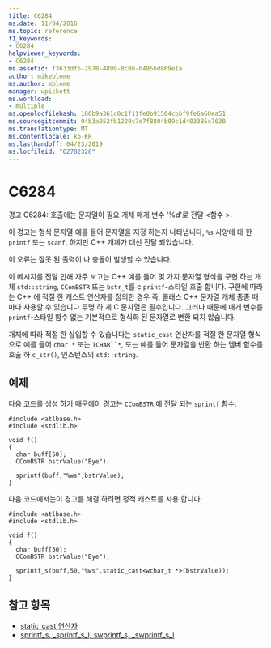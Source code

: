 ```yaml
---
title: C6284
ms.date: 11/04/2016
ms.topic: reference
f1_keywords:
- C6284
helpviewer_keywords:
- C6284
ms.assetid: f3633df6-2978-4899-8c0b-b495bd869e1a
author: mikeblome
ms.author: mblome
manager: wpickett
ms.workload:
- multiple
ms.openlocfilehash: 186b9a361c0c1f11fe0b91504cbbf9fe6a60ea51
ms.sourcegitcommit: 94b3a052fb1229c7e7f8804b09c1d403385c7630
ms.translationtype: MT
ms.contentlocale: ko-KR
ms.lasthandoff: 04/23/2019
ms.locfileid: "62782328"
---
```

# <a name="c6284"></a>C6284
경고 C6284: 호출에는 문자열이 필요 개체 매개 변수 '%d'로 전달 \<함수 >.

 이 경고는 형식 문자열 예를 들어 문자열을 지정 하는지 나타냅니다, `%s` 사양에 대 한 `printf` 또는 `scanf`, 하지만 C++ 개체가 대신 전달 되었습니다.

 이 오류는 잘못 된 출력이 나 충돌이 발생할 수 있습니다.

 이 메시지를 전달 인해 자주 보고는 C++ 예를 들어 몇 가지 문자열 형식을 구현 하는 개체 `std::string`, `CComBSTR` 또는 `bstr_t`를 c `printf`-스타일 호출 합니다. 구현에 따라는 C++ 에 적절 한 캐스트 연산자를 정의한 경우 즉, 클래스 C++ 문자열 개체 종종 때마다 사용할 수 있습니다 투명 하 게 C 문자열은 필수입니다. 그러나 때문에 매개 변수를 `printf`-스타일 함수 없는 기본적으로 형식화 된 문자열로 변환 되지 않습니다.

 개체에 따라 적절 한 삽입할 수 있습니다는 `static_cast` 연산자를 적절 한 문자열 형식으로 예를 들어 `char *` 또는 `TCHAR``*`, 또는 예를 들어 문자열을 반환 하는 멤버 함수를 호출 하 `c_str()`, 인스턴스의 `std::string`.

## <a name="example"></a>예제
 다음 코드를 생성 하기 때문에이 경고는 `CComBSTR` 에 전달 되는 `sprintf` 함수:

```
#include <atlbase.h>
#include <stdlib.h>

void f()
{
  char buff[50];
  CComBSTR bstrValue("Bye");

  sprintf(buff,"%ws",bstrValue);
}
```

 다음 코드에서는이 경고를 해결 하려면 정적 캐스트를 사용 합니다.

```
#include <atlbase.h>
#include <stdlib.h>

void f()
{
  char buff[50];
  CComBSTR bstrValue("Bye");

  sprintf_s(buff,50,"%ws",static_cast<wchar_t *>(bstrValue));
}
```

## <a name="see-also"></a>참고 항목

- [static_cast 연산자](/cpp/cpp/static-cast-operator)
- [sprintf_s, _sprintf_s_l, swprintf_s, _swprintf_s_l](/cpp/c-runtime-library/reference/sprintf-s-sprintf-s-l-swprintf-s-swprintf-s-l)